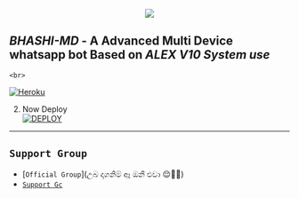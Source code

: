 <p align = center>   <img src="https://telegra.ph/file/55c73f8d525de43aea0c0.jpg"</p>
  
####

*BHASHI-MD* - A Advanced Multi Device whatsapp bot Based on *ALEX V10 System use*
-------


    <br>
<a href='https://signup.heroku.com/' target="_blank"><img alt='Heroku' src='https://img.shields.io/badge/-Pair Code-black?style=for-the-badge&logo=Whatsapp&logoColor=white'/></a>

2. Now Deploy
    <br>
<a href='https://xlcon-v3-deloy.vercel.app/' target="_blank"><img alt='DEPLOY' src='https://img.shields.io/badge/-DEPLOY-black?style=for-the-badge&logo=heroku&logoColor=white'/></a>

***

  ## ``Support Group``
   
- [`Official Group`](උබ දාගනිම් ඈ ඔනී එවා 😌💪💪)
- [`Support Gc`](😌😌😌😌)


